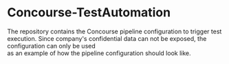 # Concourse-TestAutomation
The repository contains the Concourse pipeline configuration to trigger test execution. Since company's confidential data can not be exposed, the configuration can only be used  
as an example of how the pipeline configuration should look like.  
